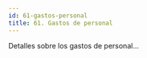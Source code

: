 ```yaml
---
id: 61-gastos-personal
title: 61. Gastos de personal
---
```

Detalles sobre los gastos de personal...
